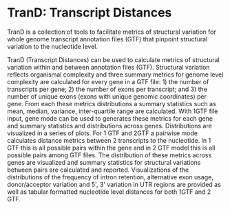 # TranD: Transcript Distances

TranD is a collection of tools to facilitate metrics of structural variation for whole genome
transcript annotation files (GTF) that pinpoint structural variation to the nucleotide level.

TranD (Transcript Distances) can be used to calculate metrics of structural variation within and
between annotation files (GTF). Structural variation reflects organismal complexity and three
summary metrics for genome level complexity are calculated for every gene in a GTF file:  1) the
number of transcripts per gene; 2) the number of exons per transcript; and 3) the number of
unique exons (exons with unique genomic coordinates) per gene. From each these metrics
distributions a summary statistics such as mean, median, variance, inter-quartile range are
calculated. With 1GTF file input, gene mode can be used to generates these metrics for each gene
and summary statistics and distributions across genes. Distributions are visualized in a series
of plots.  For 1 GTF and 2GTF a pairwise mode calculates distance metrics between 2 transcripts
to the nucleotide.  In 1 GTF this is all possible pairs within the gene and in 2 GTF model this
is all possible pairs among GTF files. The distribution of these metrics across genes are
visualized and summary statistics for structural variations between pairs are calculated and
reported.  Visualizations of the distributions of the frequency of intron retention, alternative
exon usage, donor/acceptor variation and 5', 3' variation in UTR regions are provided as well as
tabular formatted nucleotide level distances for both 1GTF and 2 GTF.
